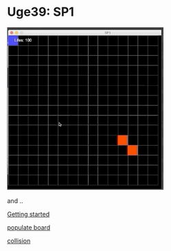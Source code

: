 # Uge39: SP1



![](sp1.gif)

and ..

[Getting started](https://youtu.be/pBIGtq3LGRY)

[populate board](https://youtu.be/WNSPBwl-yIg)

[collision](https://youtu.be/pUldMQDHcmk)
